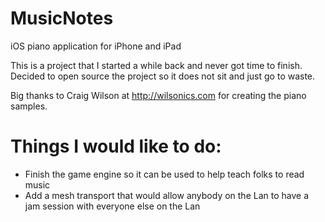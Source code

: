 MusicNotes
==========

iOS piano application for iPhone and iPad

This is a project that I started a while back and never got time to finish. Decided to
open source the project so it does not sit and just go to waste.

Big thanks to Craig Wilson at http://wilsonics.com for creating the piano samples.


Things I would like to do:
===========================
- Finish the game engine so it can be used to help teach folks to read music
- Add a mesh transport that would allow anybody on the Lan to have a jam session with
everyone else on the Lan
